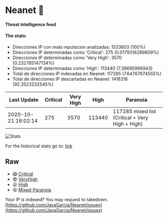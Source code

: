 # Neanet :hocho:
#### Threat intelligence feed
#### The stats:

- Direcciones IP con mala reputacion analizadas: 1533603 (100%)
- Direcciones IP determinadas como 'Critical':  275 (0.0179316289809%)
- Direcciones IP determinadas como 'Very High':  3570 (0.232785147134%)
- Direcciones IP determinadas como 'High':  113440 (7.39695996943)
- Total de direcciones IP indexadas en Neanet:  117285 (7.64767674555%)
- Total de direcciones IP descartadas en Neanet:  1416318 (92.3523232545%)

| Last Update | Critical | Very High | High | Paranoia |
| --- | --- | --- | --- | --- |
| 2020-10-21 16:02:14 | 275 | 3570 | 113440 | 117285 mixed list (Critical + Very High + High)|

![Stats](https://docs.google.com/spreadsheets/d/e/2PACX-1vSnaNMIXVabIpDJjufMlzH7poXnshF3mgd8Is1g9ytUEzVsP5my4Trn8f-xkoLLQ38xpL3HtmUexLo6/pubchart?oid=501124687&format=image)

For the historical stats go to: [link](/stats.csv)
## Raw
- :scream: [Critical](https://raw.githubusercontent.com/JavaGarcia/Neanet/master/blacklists/neanet_critical.txt)
- :fearful: [VeryHigh](https://raw.githubusercontent.com/JavaGarcia/Neanet/master/blacklists/neanet_veryHigh.txtt)
- :frowning: [High](https://raw.githubusercontent.com/JavaGarcia/Neanet/master/blacklists/neanet_high.txt)
- :dizzy_face: [Mixed-Paranoia](https://raw.githubusercontent.com/JavaGarcia/Neanet/master/blacklists/neanet_all.txt)


Your IP is indexed? You may request to takedown. [https://github.com/JavaGarcia/Neanet/issues](https://github.com/JavaGarcia/Neanet/issues)


































































































































































































































































































































































































































































































































































































































































































































































































































































































































































































































































































































































































































































































































































































































































































































































































































